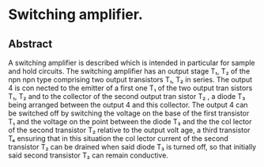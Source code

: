 # Switching amplifier.

## Abstract
A switching amplifier is described which is intended in particular for sample and hold circuits. The switching amplifier has an output stage T₁, T₂ of the npn npn type comprising two output transistors T₁, T₂ in series. The output 4 is con nected to the emitter of a first one T₁ of the two output tran sistors T₁, T₂ and to the collector of the second output tran sistor T₂ , a diode T₃ being arranged between the output 4 and this collector. The output 4 can be switched off by switching the voltage on the base of the first transistor T₁ and the voltage on the point between the diode T₃ and the the col lector of the second transistor T₂ relative to the output volt age, a third transistor T₄ ensuring that in this situation the col lector current of the second transistor T₂ can be drained when said diode T₃ is turned off, so that initially said second transistor T₂ can remain conductive.